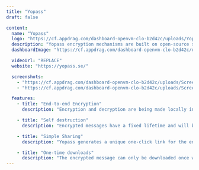 ```yaml
---
title: "Yopass"
draft: false

content:
  name: "Yopass"
  logo: "https://cf.appdrag.com/dashboard-openvm-clo-b2d42c/uploads/Yopass-GlqF.png"
  description: "Yopass encryption mechanisms are built on open-source software meaning full transparency with the possibility to audit and submit features."
  dashboardImage: "https://cf.appdrag.com/dashboard-openvm-clo-b2d42c/uploads/Screenshot-2023-07-03-202350-X0Pl.png"

  videoUrl: "REPLACE"
  website: "https://yopass.se/"

  screenshots:
    - "https://cf.appdrag.com/dashboard-openvm-clo-b2d42c/uploads/Screenshot-2023-07-03-202350-X0Pl.png"
    - "https://cf.appdrag.com/dashboard-openvm-clo-b2d42c/uploads/Screenshot-2023-07-03-202405-fHsY.png"

  features:
    - title: "End-to-end Encryption"
      description: "Encryption and decryption are being made locally in the browser. The key is never stored with yopass."

    - title: "Self destruction"
      description: "Encrypted messages have a fixed lifetime and will be deleted automatically after expiration."

    - title: "Simple Sharing"
      description: "Yopass generates a unique one-click link for the encrypted file or message. The decryption password can alternatively be sent separately."

    - title: "One-time downloads"
      description: "The encrypted message can only be downloaded once which reduces the risk of someone peeking at your secrets."
---
```

